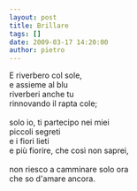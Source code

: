 ```yaml
---
layout: post
title: Brillare
tags: []
date: 2009-03-17 14:20:00
author: pietro
---
```

E riverbero col sole,<br/>e assieme al blu<br/>riverberi anche tu<br/>rinnovando il rapta cole;<br/><br/>solo io, ti partecipo nei miei<br/>piccoli segreti<br/>e i fiori lieti<br/>e più fiorire, che così non saprei,<br/><br/>non riesco a camminare solo ora<br/>che so d'amare ancora.
